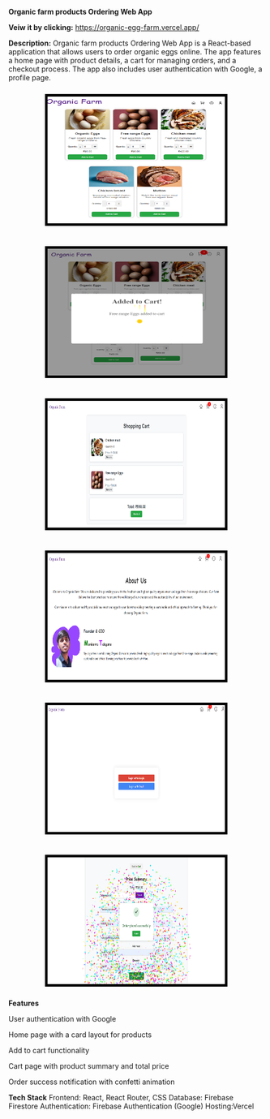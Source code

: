 **Organic farm products Ordering Web App**

 **Veiw it by clicking:** https://organic-egg-farm.vercel.app/
 
**Description:**
Organic farm products Ordering Web App is a React-based application that allows users to order organic eggs online. The app features a home page with product details, a cart for managing orders, and a checkout process. The app also includes user authentication with Google, a profile page.

<div style="display: flex; flex-direction: row; flex-wrap: wrap; justify-content: space-around; gap: 20px; border:'1px black">
  <img src="./assets/Home.png" alt="Screenshot 1" width="350" height="250" style="margin: 10px; border: 5px solid black;" />
  <img src="./assets/Home1.png" alt="Screenshot 2" width="350" height="250" style="margin: 10px;border: 5px solid black;" />
  <img src="./assets/Cart.png" alt="Screenshot 3" width="350" height="250" style="margin: 10px;border: 5px solid black;" />
  <img src="./assets/Aboutus.png" alt="Screenshot 4" width="350" height="250" style="margin: 10px;border: 5px solid black;" />
  <img src="./assets/login.png" alt="Screenshot 5" width="350" height="250" style="margin: 10px;border: 5px solid black;" />
  <img src="./assets/order.png" alt="Screenshot 6" width="350" height="250" style="margin: 10px;border: 5px solid black;" />
</div>

**Features**

User authentication with Google

Home page with a card layout for products

Add to cart functionality

Cart page with product summary and total price

Order success notification with confetti animation

**Tech Stack**
Frontend: React, React Router, CSS
Database: Firebase Firestore
Authentication: Firebase Authentication (Google)
Hosting:Vercel
